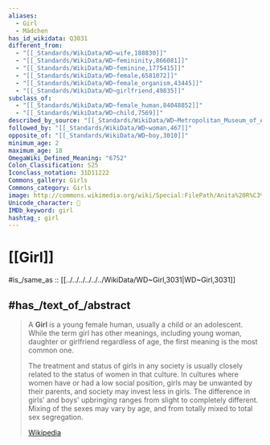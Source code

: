 ```yaml
---
aliases:
  - Girl
  - Mädchen
has_id_wikidata: Q3031
different_from:
  - "[[_Standards/WikiData/WD~wife,188830]]"
  - "[[_Standards/WikiData/WD~femininity,866081]]"
  - "[[_Standards/WikiData/WD~feminine,1775415]]"
  - "[[_Standards/WikiData/WD~female,6581072]]"
  - "[[_Standards/WikiData/WD~female_organism,43445]]"
  - "[[_Standards/WikiData/WD~girlfriend,49835]]"
subclass_of:
  - "[[_Standards/WikiData/WD~female_human,84048852]]"
  - "[[_Standards/WikiData/WD~child,7569]]"
described_by_source: "[[_Standards/WikiData/WD~Metropolitan_Museum_of_Art_Tagging_Vocabulary,106727050]]"
followed_by: "[[_Standards/WikiData/WD~woman,467]]"
opposite_of: "[[_Standards/WikiData/WD~boy,3010]]"
minimum_age: 2
maximum_age: 18
OmegaWiki_Defined_Meaning: "6752"
Colon_Classification: S25
Iconclass_notation: 31D11222
Commons_gallery: Girls
Commons_category: Girls
image: http://commons.wikimedia.org/wiki/Special:FilePath/Anita%20R%C3%A9e%20-%20Kopf%20eines%20M%C3%A4dchens.jpg
Unicode_character: 👧
IMDb_keyword: girl
hashtag_: girl
---
```



# [[Girl]]

#is_/same_as :: [[../../../../../../WikiData/WD~Girl,3031|WD~Girl,3031]]


## #has_/text_of_/abstract 

> A **Girl** is a young female human, usually a child or an adolescent.  While the term girl has other meanings, including young woman, daughter or girlfriend regardless of age, the first meaning is the most common one.
>
> The treatment and status of girls in any society is usually closely related to the status of women in that culture.  In cultures where women have or had a low social position, girls may be unwanted by their parents, and society may invest less in girls.  The difference in girls' and boys' upbringing ranges from slight to completely different.  Mixing of the sexes may vary by age, and from totally mixed to total sex segregation.
>
> [Wikipedia](https://en.wikipedia.org/wiki/Girl)